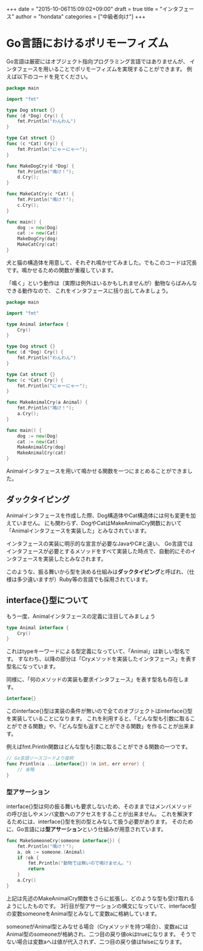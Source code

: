 +++
date = "2015-10-06T15:09:02+09:00"
draft = true
title = "インタフェース"
author = "hondata"
categories = ["中級者向け"]
+++

# Go言語におけるポリモーフィズム

Go言語は厳密にはオブジェクト指向プログラミング言語ではありませんが、
インタフェースを用いることでポリモーフィズムを実現することができます。
例えば以下のコードを見てください。

```go
package main

import "fmt"

type Dog struct {}
func (d *Dog) Cry() {
    fmt.Println("わんわん")
}

type Cat struct {}
func (c *Cat) Cry() {
    fmt.Println("にゃーにゃー");
}

func MakeDogCry(d *Dog) {
    fmt.Println("鳴け！");
    d.Cry();
}

func MakeCatCry(c *Cat) {
    fmt.Println("鳴け！");
    c.Cry();
}

func main() {
    dog := new(Dog)
    cat := new(Cat)
    MakeDogCry(dog)
    MakeCatCry(cat)
}
```

犬と猫の構造体を用意して、それぞれ鳴かせてみました。でもこのコードは冗長です。鳴かせるための関数が重複しています。

「鳴く」という動作は（実際は例外はいるかもしれませんが）動物ならばみんなできる動作なので、
これをインタフェースに括り出してみましょう。

```go
package main

import "fmt"

type Animal interface {
    Cry()
}

type Dog struct {}
func (d *Dog) Cry() {
    fmt.Println("わんわん")
}

type Cat struct {}
func (c *Cat) Cry() {
    fmt.Println("にゃーにゃー");
}

func MakeAnimalCry(a Animal) {
    fmt.Println("鳴け！");
    a.Cry();
}

func main() {
    dog := new(Dog)
    cat := new(Cat)
    MakeAnimalCry(dog)
    MakeAnimalCry(cat)
}
```

Animalインタフェースを用いて鳴かせる関数を一つにまとめることができました。

## ダックタイピング

Animalインタフェースを作成した際、Dog構造体やCat構造体には何も変更を加えていません。
にも関わらず、DogやCatはMakeAnimalCry関数において「Animalインタフェースを実装した」とみなされています。

インタフェースの実装に明示的な宣言が必要なJavaやC#と違い、
Go言語ではインタフェースが必要とするメソッドをすべて実装した時点で、自動的にそのインタフェースを実装したとみなされます。

このような、振る舞いから型を決める仕組みは**ダックタイピング**と呼ばれ、（仕様は多少違いますが）Ruby等の言語でも採用されています。

## interface{}型について

もう一度、Animalインタフェースの定義に注目してみましょう

```go
type Animal interface {
    Cry()
}
```

これはtypeキーワードによる型定義になっていて、「Animal」は新しい型名です。
すなわち、以降の部分は「Cryメソッドを実装したインタフェース」を表す型名になっています。

同様に、「何のメソッドの実装も要求インタフェース」を表す型名も存在します。

```go
interface{}
```

このinterface{}型は実装の条件が無いので全てのオブジェクトはinterface{}型を実装していることになります。
これを利用すると、「どんな型も引数に取ることができる関数」や、「どんな型も返すことができる関数」を作ることが出来ます。

例えばfmt.Println関数はどんな型も引数に取ることができる関数の一つです。

```go
// Go言語ソースコードより抜粋
func Println(a ...interface{}) (n int, err error) {
	// 省略
}
```

### 型アサーション

interface{}型は何の振る舞いも要求しないため、そのままではメンバメソッドの呼び出しやメンバ変数へのアクセスをすることが出来ません。
これを解決するためには、interface{}型を別の型とみなして扱う必要があります。
そのために、Go言語には**型アサーション**という仕組みが用意されています。

```go
func MakeSomeoneCry(someone interface{}) {
    fmt.Println("鳴け！");
    a, ok := someone.(Animal)
    if !ok {
        fmt.Println("動物では無いので鳴けません。")
        return
    }
    a.Cry()
}
```

上記は先述のMakeAnimalCry関数をさらに拡張し、どのような型も受け取れるようにしたものです。
3行目が型アサーションの構文になっていて、interface型の変数someoneをAnimal型とみなして変数aに格納しています。

someoneがAnimal型とみなせる場合（Cryメソッドを持つ場合）、変数aにはAnimal型のsomeoneが格納され、二つ目の戻り値okはtrueになります。
そうでない場合は変数aへは値が代入されず、二つ目の戻り値はfalseになります。
